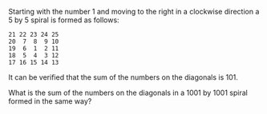 Starting with the number 1 and moving to the right in a clockwise direction a 5 by 5 spiral is formed as follows:

```
21 22 23 24 25
20  7  8  9 10
19  6  1  2 11
18  5  4  3 12
17 16 15 14 13
```

It can be verified that the sum of the numbers on the diagonals is 101.

What is the sum of the numbers on the diagonals in a 1001 by 1001 spiral formed in the same way?
